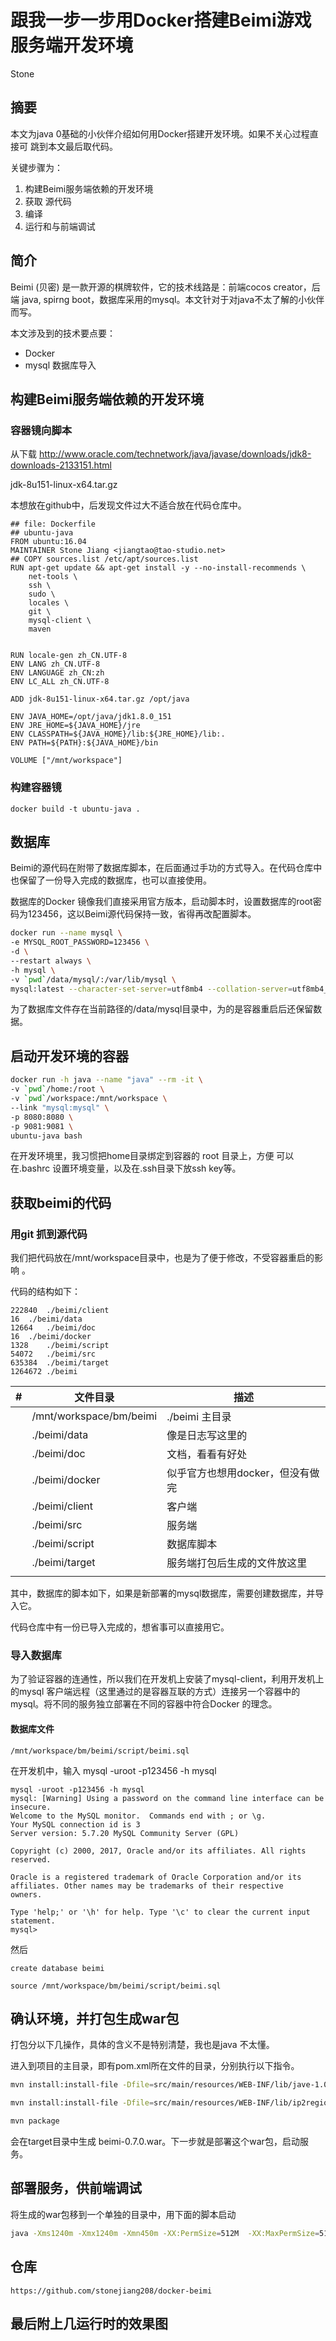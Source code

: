 
# 跟我一步一步用Docker搭建Beimi游戏服务端开发环境

Stone 

## 摘要

本文为java 0基础的小伙伴介绍如何用Docker搭建开发环境。如果不关心过程直接可
跳到本文最后取代码。

关键步骤为：
1. 构建Beimi服务端依赖的开发环境
2. 获取 源代码
3. 编译
4. 运行和与前端调试

## 简介

Beimi (贝密) 是一款开源的棋牌软件，它的技术线路是：前端cocos creator，后端 java, spirng boot，数据库采用的mysql。本文针对于对java不太了解的小伙伴而写。

本文涉及到的技术要点要：
  * Docker
  * mysql 数据库导入
  

## 构建Beimi服务端依赖的开发环境

### 容器镜向脚本

从下载 http://www.oracle.com/technetwork/java/javase/downloads/jdk8-downloads-2133151.html

jdk-8u151-linux-x64.tar.gz

本想放在github中，后发现文件过大不适合放在代码仓库中。



```
## file: Dockerfile
## ubuntu-java
FROM ubuntu:16.04
MAINTAINER Stone Jiang <jiangtao@tao-studio.net>
## COPY sources.list /etc/apt/sources.list
RUN apt-get update && apt-get install -y --no-install-recommends \
    net-tools \
    ssh \
    sudo \
    locales \
    git \            
    mysql-client \
    maven


RUN locale-gen zh_CN.UTF-8
ENV LANG zh_CN.UTF-8
ENV LANGUAGE zh_CN:zh
ENV LC_ALL zh_CN.UTF-8

ADD jdk-8u151-linux-x64.tar.gz /opt/java

ENV JAVA_HOME=/opt/java/jdk1.8.0_151
ENV JRE_HOME=${JAVA_HOME}/jre
ENV CLASSPATH=${JAVA_HOME}/lib:${JRE_HOME}/lib:.
ENV PATH=${PATH}:${JAVA_HOME}/bin

VOLUME ["/mnt/workspace"]

```
### 构建容器镜

```
docker build -t ubuntu-java .
```



## 数据库

Beimi的源代码在附带了数据库脚本，在后面通过手功的方式导入。在代码仓库中也保留了一份导入完成的数据库，也可以直接使用。

数据库的Docker 镜像我们直接采用官方版本，启动脚本时，设置数据库的root密码为123456，这以Beimi源代码保持一致，省得再改配置脚本。

``` bash
docker run --name mysql \
-e MYSQL_ROOT_PASSWORD=123456 \
-d \
--restart always \
-h mysql \
-v `pwd`/data/mysql/:/var/lib/mysql \
mysql:latest --character-set-server=utf8mb4 --collation-server=utf8mb4_unicode_ci

```
为了数据库文件存在当前路径的/data/mysql目录中，为的是容器重启后还保留数据。

## 启动开发环境的容器

``` bash
docker run -h java --name "java" --rm -it \
-v `pwd`/home:/root \
-v `pwd`/workspace:/mnt/workspace \
--link "mysql:mysql" \
-p 8080:8080 \
-p 9081:9081 \
ubuntu-java bash

```

在开发环境里，我习惯把home目录绑定到容器的 root 目录上，方便 可以在.bashrc 设置环境变量，以及在.ssh目录下放ssh key等。


## 获取beimi的代码
### 用git 抓到源代码

我们把代码放在/mnt/workspace目录中，也是为了便于修改，不受容器重启的影响 。

代码的结构如下：
~~~
222840	./beimi/client
16	./beimi/data
12664	./beimi/doc
16	./beimi/docker
1328	./beimi/script
54072	./beimi/src
635384	./beimi/target
1264672	./beimi
~~~

| # | 文件目录                | 描述                             |
|---|-------------------------|----------------------------------|
|   | /mnt/workspace/bm/beimi | ./beimi   主目录                 |
|   | ./beimi/data            | 像是日志写这里的                 |
|   | ./beimi/doc             | 文档，看看有好处                 |
|   | ./beimi/docker          | 似乎官方也想用docker，但没有做完 |
|   | ./beimi/client          | 客户端                           |
|   | ./beimi/src             | 服务端                           |
|   | ./beimi/script          | 数据库脚本                       |
|   | ./beimi/target          | 服务端打包后生成的文件放这里     |
|   |                         |                                  |


其中，数据库的脚本如下，如果是新部署的mysql数据库，需要创建数据库，并导入它。

代码仓库中有一份已导入完成的，想省事可以直接用它。



### 导入数据库

为了验证容器的连通性，所以我们在开发机上安装了mysql-client，利用开发机上的mysql 客户端远程（这里通过的是容器互联的方式）连接另一个容器中的mysql。将不同的服务独立部署在不同的容器中符合Docker 的理念。

#### 数据库文件
```
/mnt/workspace/bm/beimi/script/beimi.sql
```

在开发机中，输入 mysql -uroot -p123456 -h mysql

```
mysql -uroot -p123456 -h mysql
mysql: [Warning] Using a password on the command line interface can be insecure.
Welcome to the MySQL monitor.  Commands end with ; or \g.
Your MySQL connection id is 3
Server version: 5.7.20 MySQL Community Server (GPL)

Copyright (c) 2000, 2017, Oracle and/or its affiliates. All rights reserved.

Oracle is a registered trademark of Oracle Corporation and/or its
affiliates. Other names may be trademarks of their respective
owners.

Type 'help;' or '\h' for help. Type '\c' to clear the current input statement.
mysql>
```

然后 

```
create database beimi

source /mnt/workspace/bm/beimi/script/beimi.sql
```


## 确认环境，并打包生成war包

打包分以下几操作，具体的含义不是特别清楚，我也是java 不太懂。

进入到项目的主目录，即有pom.xml所在文件的目录，分别执行以下指令。

``` bash
mvn install:install-file -Dfile=src/main/resources/WEB-INF/lib/jave-1.0.2.jar -DgroupId=lt.jave -DartifactId=jave -Dversion=1.0.2 -Dpackaging=jar
```

``` bash
mvn install:install-file -Dfile=src/main/resources/WEB-INF/lib/ip2region-1.2.4.jar -DgroupId=org.lionsoul.ip2region -DartifactId=ip2region -Dversion=1.2.4 -Dpackaging=jar

```

``` bash
mvn package
```

会在target目录中生成 beimi-0.7.0.war。下一步就是部署这个war包，启动服务。


## 部署服务，供前端调试

将生成的war包移到一个单独的目录中，用下面的脚本启动

``` bash
java -Xms1240m -Xmx1240m -Xmn450m -XX:PermSize=512M  -XX:MaxPermSize=512m -XX:+UseParNewGC -XX:+UseConcMarkSweepGC -XX:+UseTLAB -XX:NewSize=128m -XX:MaxNewSize=128m -XX:MaxTenuringThreshold=0 -XX:SurvivorRatio=1024 -XX:+UseCMSInitiatingOccupancyOnly -XX:CMSInitiatingOccupancyFraction=60 -Djava.awt.headless=true  -XX:+PrintGCDetails -Xloggc:gc.log -XX:+PrintGCTimeStamps -jar beimi-0.7.0.war
```

## 仓库

```
https://github.com/stonejiang208/docker-beimi
```

## 最后附上几运行时的效果图


